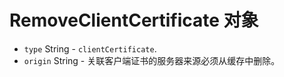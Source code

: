 # RemoveClientCertificate 对象

* `type` String - `clientCertificate`.
* `origin` String - 关联客户端证书的服务器来源必须从缓存中删除。